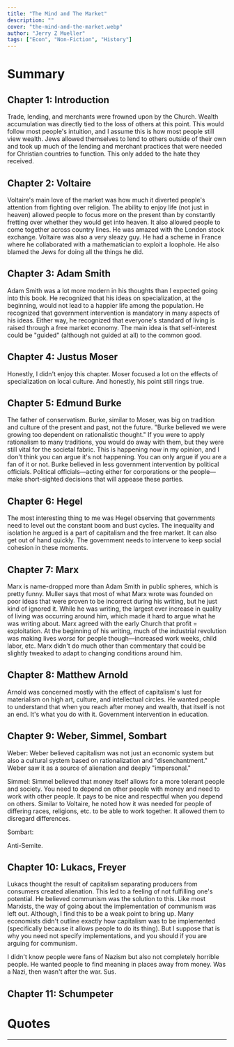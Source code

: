 ```yaml
---
title: "The Mind and The Market"
description: ""
cover: "the-mind-and-the-market.webp"
author: "Jerry Z Mueller"
tags: ["Econ", "Non-Fiction", "History"]
---
```



# Summary

## Chapter 1: Introduction

Trade, lending, and merchants were frowned upon by the Church. Wealth accumulation was directly tied to the loss of others at this point. This would follow most people's intuition, and I assume this is how most people still view wealth. Jews allowed themselves to lend to others outside of their own and took up much of the lending and merchant practices that were needed for Christian countries to function. This only added to the hate they received. 

## Chapter 2: Voltaire

Voltaire's main love of the market was how much it diverted people's attention from fighting over religion. The ability to enjoy life (not just in heaven) allowed people to focus more on the present than by constantly fretting over whether they would get into heaven. It also allowed people to come together across country lines. He was amazed with the London stock exchange. Voltaire was also a very sleazy guy. He had a scheme in France where he collaborated with a mathematician to exploit a loophole. He also blamed the Jews for doing all the things he did. 

## Chapter 3: Adam Smith

Adam Smith was a lot more modern in his thoughts than I expected going into this book. He recognized that his ideas on specialization, at the beginning, would not lead to a happier life among the population. He recognized that government intervention is mandatory in many aspects of his ideas. Either way, he recognized that everyone's standard of living is raised through a free market economy. The main idea is that self-interest could be "guided" (although not guided at all) to the common good. 

## Chapter 4: Justus Moser

Honestly, I didn't enjoy this chapter. Moser focused a lot on the effects of specialization on local culture. And honestly, his point still rings true. 

## Chapter 5: Edmund Burke

The father of conservatism. Burke, similar to Moser, was big on tradition and culture of the present and past, not the future. "Burke believed we were growing too dependent on rationalistic thought." If you were to apply rationalism to many traditions, you would do away with them, but they were still vital for the societal fabric. This is happening now in my opinion, and I don't think you can argue it's not happening. You can only argue if you are a fan of it or not. Burke believed in less government intervention by political officials. Political officials—acting either for corporations or the people—make short-sighted decisions that will appease these parties. 

## Chapter 6: Hegel

The most interesting thing to me was Hegel observing that governments need to level out the constant boom and bust cycles. The inequality and isolation he argued is a part of capitalism and the free market. It can also get out of hand quickly. The government needs to intervene to keep social cohesion in these moments. 

## Chapter 7: Marx

Marx is name-dropped more than Adam Smith in public spheres, which is pretty funny. Muller says that most of what Marx wrote was founded on poor ideas that were proven to be incorrect during his writing, but he just kind of ignored it. While he was writing, the largest ever increase in quality of living was occurring around him, which made it hard to argue what he was writing about. Marx agreed with the early Church that profit = exploitation. At the beginning of his writing, much of the industrial revolution was making lives *worse* for people though—increased work weeks, child labor, etc. Marx didn't do much other than commentary that could be slightly tweaked to adapt to changing conditions around him.

## Chapter 8: Matthew Arnold

Arnold was concerned mostly with the effect of capitalism's lust for materialism on high art, culture, and intellectual circles. He wanted people to understand that when you reach after money and wealth, that itself is not an end. It's what you do with it. Government intervention in education. 

## Chapter 9: Weber, Simmel, Sombart

Weber:
Weber believed capitalism was not just an economic system but also a cultural system based on rationalization and "disenchantment." Weber saw it as a source of alienation and deeply "impersonal."

Simmel:
Simmel believed that money itself allows for a more tolerant people and society. You need to depend on other people with money and need to work with other people. It pays to be nice and respectful when you depend on others. Similar to Voltaire, he noted how it was needed for people of differing races, religions, etc. to be able to work together. It allowed them to disregard differences.

Sombart:

Anti-Semite. 

## Chapter 10: Lukacs, Freyer

Lukacs thought the result of capitalism separating producers from consumers created alienation. This led to a feeling of not fulfilling one's potential. He believed communism was the solution to this. Like most Marxists, the way of going about the implementation of communism was left out. Although, I find this to be a weak point to bring up. Many economists didn't outline exactly how capitalism was to be implemented (specifically because it allows people to do its thing). But I suppose that is why you need not specify implementations, and you should if you are arguing for communism.

I didn't know people were fans of Nazism but also not completely horrible people. He wanted people to find meaning in places away from money. Was a Nazi, then wasn't after the war. Sus. 

## Chapter 11: Schumpeter




# Quotes

--- 
